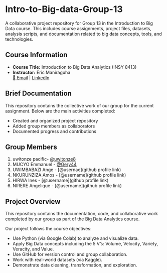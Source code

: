 # Intro-to-Big-data-Group-13
A collaborative project repository for Group 13 in the Introduction to Big Data course. This includes course assignments, project files, datasets, analysis scripts, and documentation related to big data concepts, tools, and technologies.


## Course Information
- **Course Title:** Introduction to Big Data Analytics (INSY 8413)
- **Instructor:** Eric Maniraguha  
  [📧 Email](mailto:eric.maniraguha@auca.ac.rw) | [LinkedIn](https://www.linkedin.com/in/ericmaniraguha/)

##  Brief Documentation

This repository contains the collective work of our group for the current assignment. Below are the main activities completed:

- Created and organized project repository
- Added group members as collaborators
- Documented progress and contributions



##  Group Members

1. uwitonze pacific- [@uwitonze8](https://github.com/uwitonze8)
2. MUCYO Emmanuel - [@Gery44](https://github.com/Gery44)
3. UWIMBABAZI Ange - [@usernae](github profile link)
4. NKURUNZIZA Amos - [@username](github profile link)
5. HIRWA Ines - [@username](github profile link)
6. NIRERE Angelique - [@username](github profile link)


##  Project Overview
This repository contains the documentation, code, and collaborative work completed by our group as part of the Big Data Analytics course.

Our project follows the course objectives:
- Use Python (via Google Colab) to analyze and visualize data.
- Apply Big Data concepts including the 5 V’s: Volume, Velocity, Variety, Veracity, and Value.
- Use GitHub for version control and group collaboration.
- Work with real-world datasets (via Kaggle).
- Demonstrate data cleaning, transformation, and exploration.


